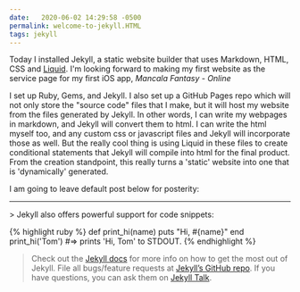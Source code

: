 ```yaml
---
date:   2020-06-02 14:29:58 -0500
permalink: welcome-to-jekyll.HTML
tags: jekyll
---
```

Today I installed Jekyll, a static website builder that uses Markdown, HTML, CSS and [Liquid][shopfiy liquid]. I'm looking forward to making my first website as the service page for my first iOS app, _Mancala Fantasy - Online_

I set up Ruby, Gems, and Jekyll. I also set up a GitHub Pages repo which will not only store the "source code" files that I make, but it will host my website from the files generated by Jekyll. In other words, I can write my webpages in markdown, and Jekyll will convert them to html. I can write the html myself too, and any custom css or javascript files and Jekyll will incorporate those as well. But the really cool thing is using Liquid in these files to create conditional statements that Jekyll will compile into html for the final product. From the creation standpoint, this really turns a 'static' website into one that is 'dynamically' generated.

I am going to leave default post below for posterity:
<hr>
> Jekyll also offers powerful support for code snippets:

{% highlight ruby %}
  def print_hi(name)
    puts "Hi, #{name}"
  end
  print_hi('Tom')
    #=> prints 'Hi, Tom' to STDOUT.
{% endhighlight %}

> Check out the [Jekyll docs][jekyll-docs] for more info on how to get the most out of Jekyll. File all bugs/feature requests at [Jekyll’s GitHub repo][jekyll-gh]. If you have questions, you can ask them on [Jekyll Talk][jekyll-talk].

[jekyll-docs]: https://jekyllrb.com/docs/home
[jekyll-gh]:   https://github.com/jekyll/jekyll
[jekyll-talk]: https://talk.jekyllrb.com/
[shopfiy liquid]: https://shopify.github.io/liquid/
